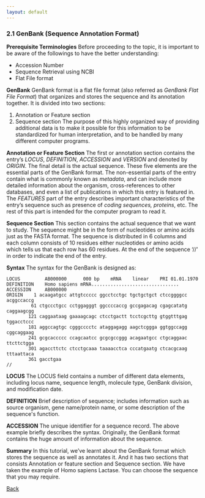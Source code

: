 ```yaml
---
layout: default
---
```


### 2.1 GenBank (Sequence Annotation Format)

**Prerequisite Terminologies**
Before proceeding to the topic, it is important to be aware of the
followings to have the better understanding:
- Accession Number
- Sequence Retrieval using NCBI
- Flat File format

**GenBank**
GenBank format is a flat file format (also referred as *GenBank Flat File
Format*) that organizes and stores the sequence and its annotation
together. It is divided into two sections:
1. Annotation or Feature section
2. Sequence section
The purpose of this highly organized way of providing additional data is
to make it possible for this information to be standardized for human
interpretation, and to be handled by many different computer programs.

**Annotation or Feature Section**
The first or annotation section contains the entry’s *LOCUS*, *DEFINITION*,
*ACCESSION* and *VERSION* and denoted by *ORIGIN*. The final detail is the
actual sequence. These five elements are the essential parts of the
GenBank format.
The non-essential parts of the entry contain what is commonly known as
*metadata*, and can include more detailed information about the
organism, cross-references to other databases, and even a list of
publications in which this entry is featured in. The *FEATURES* part of the
entry describes important characteristics of the entry’s sequence such as
presence of *coding sequences, proteins*, etc. The rest of this part is
intended for the computer program to read it.

**Sequence Section**
This section contains the actual sequence that we want to study. The
sequence might be in the form of nucleotides or amino acids just as the
FASTA format. The sequence is distributed in 6 columns and each
column consists of 10 residues either nucleotides or amino acids which
tells us that each row has 60 residues. At the end of the sequence ‘//’ in
order to indicate the end of the entry.

**Syntax**
The syntax for the GenBank is designed as:
```genbank
LOCUS         AB000000      000 bp    mRNA    linear    PRI 01.01.1970
DEFINITION    Homo sapiens mRNA................................
ACCESSION     AB000000
ORIGIN    1 acaagatgcc attgtccccc ggcctcctgc tgctgctgct ctccggggcc acggccaccg
         61 ctgccctgcc cctggagggt ggccccaccg gccgagacag cgagcatatg caggaagcgg
        121 caggaataag gaaaagcagc ctcctgactt tcctcgcttg gtggtttgag tggacctccc
        181 aggccagtgc cgggcccctc ataggagagg aagctcggga ggtggccagg cggcaggaag
        241 gcgcaccccc ccagcaatcc gcgcgccggg acagaatgcc ctgcaggaac ttcttctgga
        301 agaccttctc ctcctgcaaa taaaacctca cccatgaatg ctcacgcaag tttaattaca
        361 gacctgaa
//
```

**LOCUS**
The LOCUS field contains a number of different data elements, including
locus name, sequence length, molecule type, GenBank division, and
modification date.

**DEFINITION**
Brief description of sequence; includes information such as source
organism, gene name/protein name, or some description of the
sequence's function.

**ACCESSION**
The unique identifier for a sequence record.
The above example briefly describes the syntax. Originally, the GenBank
format contains the huge amount of information about the sequence.

**Summary**
In this tutorial, we’ve learnt about the GenBank format which stores the
sequence as well as annotates it. And it has two sections that consists
Annotation or feature section and Sequence section. We have taken the
example of Homo sapiens Lactase. You can choose the sequence that
you may require.

[Back](../)